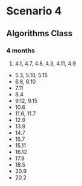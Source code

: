 # Scenario 4
## Algorithms Class
### 4 months

1. 4.1, 4.7, 4.8, 4.3, 4.11, 4.9
* 5.3, 5.10, 5.15
* 6.8, 6.10
* 7.11
* 8.4
* 9.12, 9.15
* 10.6
* 11.6, 11.7
* 12.9
* 13.9
* 14.7
* 15.7
* 15.11
* 16.12
* 17.8
* 18.5
* 20.9
* 20.2
